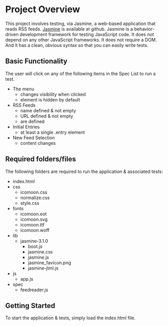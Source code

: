 # Project Overview
This project involves testing, via Jasmine, a web-based application that reads RSS feeds. [Jasmine](http://jasmine.github.io/) is available at github.  Jasmine is a behavior-driven development framework for testing JavaScript code. It does not depend on any other JavaScript frameworks. It does not require a DOM. And it has a clean, obvious syntax so that you can easily write tests.

## Basic Functionality
The user will click on any of the following items in the Spec List to run a test.
- The menu
  - changes visibility when clicked
  - element is hidden by default
- RSS Feeds
  - name defined & not empty
  - URL defined & not empty
  - are defined
- Initial Entries
  - at least a single .entry element
- New Feed Selection
  - content changes

## Required folders/files
The following folders are required to run the application & associated tests:

- index.html
- css
  - icomoon.css
  - normalize.css
  - style.css
- fonts
  - icomoon.eot
  - icomoon.svg
  - icomoon.ttf
  - icomoon.woff
- lib
  - jasmine-3.1.0
    - boot.js
    - jasmine.css
    - jasmine.js
    - jasmine_favicon.png
    - jasmine-jtml.js
- js
  - app.js
- spec
  - feedreader.js

## Getting Started
To start the application & tests, simply load the index.html file.

